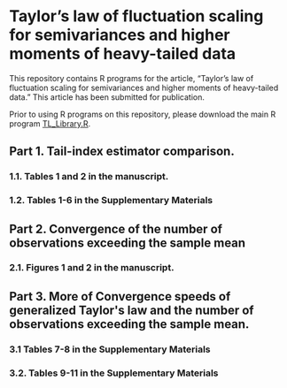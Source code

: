 # Taylor’s law of fluctuation scaling for semivariances and higher moments of heavy-tailed data

This repository contains R programs for the article, “Taylor’s law of fluctuation scaling for semivariances and higher moments of heavy-tailed data.” 
This article has been submitted for publication. 

Prior to using R programs on this repository, please download the main R program [TL_Library.R](). 

## Part 1. Tail-index estimator comparison. 

### 1.1. Tables 1 and 2 in the manuscript. 

### 1.2. Tables 1-6 in the Supplementary Materials

## Part 2. Convergence of the number of observations exceeding the sample mean

### 2.1. Figures 1 and 2 in the manuscript.

## Part 3. More of Convergence speeds of generalized Taylor's law and the number of observations exceeding the sample mean. 

### 3.1 Tables 7-8 in the Supplementary Materials

### 3.2. Tables 9-11 in the Supplementary Materials


